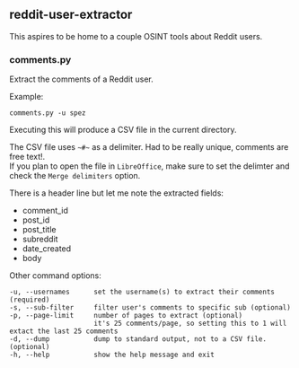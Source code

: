 ## reddit-user-extractor

This aspires to be home to a couple OSINT tools about Reddit users.

### comments.py

Extract the comments of a Reddit user.

Example:

```
comments.py -u spez
```

Executing this will produce a CSV file in the current directory.

The CSV file uses `~#~` as a delimiter. Had to be really unique, comments are free text!.  
If you plan to open the file in `LibreOffice`, make sure to set the delimter and check the `Merge delimiters` option.

There is a header line but let me note the extracted fields:

- comment_id
- post_id
- post_title
- subreddit
- date_created
- body

Other command options:

```
-u, --usernames      set the username(s) to extract their comments (required)
-s, --sub-filter     filter user's comments to specific sub (optional)
-p, --page-limit     number of pages to extract (optional)
                     it's 25 comments/page, so setting this to 1 will extact the last 25 comments
-d, --dump           dump to standard output, not to a CSV file. (optional)
-h, --help           show the help message and exit
```

